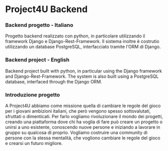 # Project4U Backend

### Backend progetto - Italiano
Progetto backend realizzato con python, in particolare utilizzando il framework Django e Django-Rest-Framework. Il sistema inoltre è costrutio utilizzando un database PostgreSQL, interfacciato tramite l'ORM di Django.

### Backend project - English
Backend project built with python, in particular using the Django framework and Django-Rest-Framework. The system is also built using a PostgreSQL database, interfaced through the Django ORM.

### Introduzione progetto
A Project4U abbiamo come missione quella di cambiare le regole del gioco per i giovani ambizioni italiani, che però vengono spesso sottovalutati, sfruttati o dimenticati. Per farlo vogliamo rivoluzionare il mondo dei progetti, creando una piattaforma dove chi ha voglia di fare può creare un progetto o unirsi a uno esistente, conoscendo nuove persone e iniziando a lavorare in gruppo su qualcosa di proprio. Vogliamo costruire una community di persone con la stessa mentalità, che vogliono cambiare le regole del gioco e crearsi un futuro migliore.
